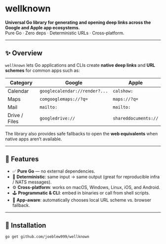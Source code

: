 # wellknown

**Universal Go library for generating and opening deep links across the Google and Apple app ecosystems.**  
Pure Go · Zero deps · Deterministic URLs · Cross-platform.

---

## ✨ Overview

`wellknown` lets Go applications and CLIs create **native deep links** and **URL schemes** for common apps such as:

| Category | Google | Apple |
|-----------|---------|--------|
| Calendar | `googlecalendar://render?...` | `calshow:` |
| Maps | `comgooglemaps://?q=` | `maps://?q=` |
| Mail | `mailto:` | `mailto:` |
| Drive / Files | `googledrive://` | `shareddocuments://` |

The library also provides safe fallbacks to open the **web equivalents** when native apps aren’t available.

---

## 🧩 Features

- ✅ **Pure Go** — no external dependencies.  
- 🧠 **Deterministic**: same input → same output (great for reproducible infra / NATS messages).  
- ⚙️ **Cross-platform**: works on macOS, Windows, Linux, iOS, and Android.  
- 🕹 **Programmatic & CLI**: embed in binaries or call from shell scripts.  
- 🔗 **App-aware**: automatically chooses local URL scheme vs. browser fallback.  

---

## 🧱 Installation

```bash
go get github.com/joeblew999/wellknown
